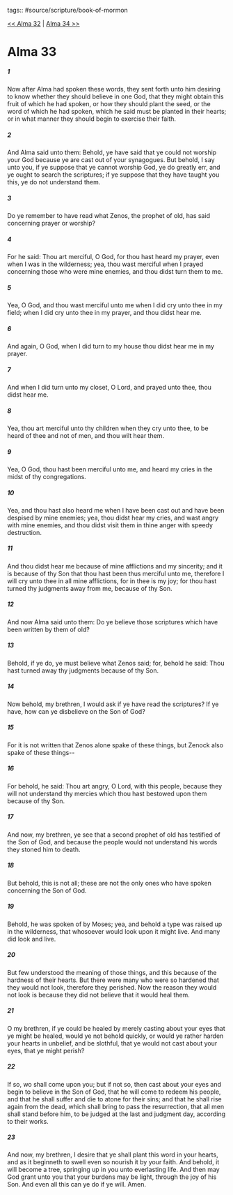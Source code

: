 tags:: #source/scripture/book-of-mormon

[<< Alma 32](/Book_of_Mormon/09_Alma/Alma_32.md) | [Alma 34 >>](/Book_of_Mormon/09_Alma/Alma_34.md)

# Alma 33

##### 1

Now after Alma had spoken these words, they sent forth unto him desiring to know whether they should believe in one God, that they might obtain this fruit of which he had spoken, or how they should plant the seed, or the word of which he had spoken, which he said must be planted in their hearts; or in what manner they should begin to exercise their faith.

##### 2

And Alma said unto them: Behold, ye have said that ye could not worship your God because ye are cast out of your synagogues. But behold, I say unto you, if ye suppose that ye cannot worship God, ye do greatly err, and ye ought to search the scriptures; if ye suppose that they have taught you this, ye do not understand them.

##### 3

Do ye remember to have read what Zenos, the prophet of old, has said concerning prayer or worship?

##### 4

For he said: Thou art merciful, O God, for thou hast heard my prayer, even when I was in the wilderness; yea, thou wast merciful when I prayed concerning those who were mine enemies, and thou didst turn them to me.

##### 5

Yea, O God, and thou wast merciful unto me when I did cry unto thee in my field; when I did cry unto thee in my prayer, and thou didst hear me.

##### 6

And again, O God, when I did turn to my house thou didst hear me in my prayer.

##### 7

And when I did turn unto my closet, O Lord, and prayed unto thee, thou didst hear me.

##### 8

Yea, thou art merciful unto thy children when they cry unto thee, to be heard of thee and not of men, and thou wilt hear them.

##### 9

Yea, O God, thou hast been merciful unto me, and heard my cries in the midst of thy congregations.

##### 10

Yea, and thou hast also heard me when I have been cast out and have been despised by mine enemies; yea, thou didst hear my cries, and wast angry with mine enemies, and thou didst visit them in thine anger with speedy destruction.

##### 11

And thou didst hear me because of mine afflictions and my sincerity; and it is because of thy Son that thou hast been thus merciful unto me, therefore I will cry unto thee in all mine afflictions, for in thee is my joy; for thou hast turned thy judgments away from me, because of thy Son.

##### 12

And now Alma said unto them: Do ye believe those scriptures which have been written by them of old?

##### 13

Behold, if ye do, ye must believe what Zenos said; for, behold he said: Thou hast turned away thy judgments because of thy Son.

##### 14

Now behold, my brethren, I would ask if ye have read the scriptures? If ye have, how can ye disbelieve on the Son of God?

##### 15

For it is not written that Zenos alone spake of these things, but Zenock also spake of these things--

##### 16

For behold, he said: Thou art angry, O Lord, with this people, because they will not understand thy mercies which thou hast bestowed upon them because of thy Son.

##### 17

And now, my brethren, ye see that a second prophet of old has testified of the Son of God, and because the people would not understand his words they stoned him to death.

##### 18

But behold, this is not all; these are not the only ones who have spoken concerning the Son of God.

##### 19

Behold, he was spoken of by Moses; yea, and behold a type was raised up in the wilderness, that whosoever would look upon it might live. And many did look and live.

##### 20

But few understood the meaning of those things, and this because of the hardness of their hearts. But there were many who were so hardened that they would not look, therefore they perished. Now the reason they would not look is because they did not believe that it would heal them.

##### 21

O my brethren, if ye could be healed by merely casting about your eyes that ye might be healed, would ye not behold quickly, or would ye rather harden your hearts in unbelief, and be slothful, that ye would not cast about your eyes, that ye might perish?

##### 22

If so, wo shall come upon you; but if not so, then cast about your eyes and begin to believe in the Son of God, that he will come to redeem his people, and that he shall suffer and die to atone for their sins; and that he shall rise again from the dead, which shall bring to pass the resurrection, that all men shall stand before him, to be judged at the last and judgment day, according to their works.

##### 23

And now, my brethren, I desire that ye shall plant this word in your hearts, and as it beginneth to swell even so nourish it by your faith. And behold, it will become a tree, springing up in you unto everlasting life. And then may God grant unto you that your burdens may be light, through the joy of his Son. And even all this can ye do if ye will. Amen.
